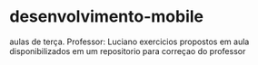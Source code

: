 # desenvolvimento-mobile
aulas de terça. Professor: Luciano
exercicios propostos em aula disponibilizados em um repositorio para correçao do professor 
